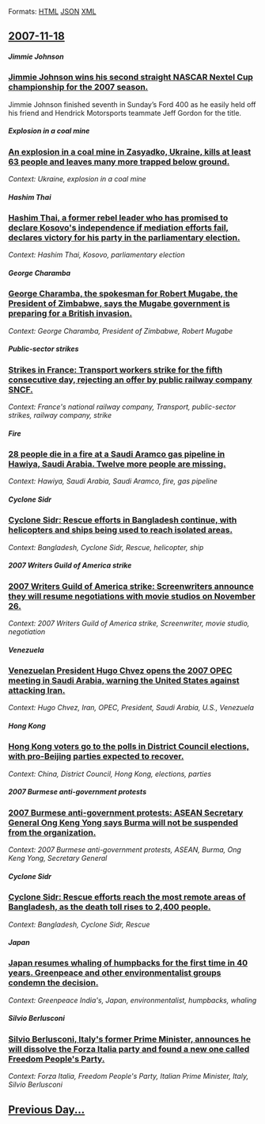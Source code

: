 
Formats: [HTML](2007/11/18/index.html)  [JSON](2007/11/18/index.json)  [XML](2007/11/18/index.xml)  

## [2007-11-18](/news/2007/11/18/index.md)

##### Jimmie Johnson
### [ Jimmie Johnson wins his second straight NASCAR Nextel Cup championship for the 2007 season. ](/news/2007/11/18/jimmie-johnson-wins-his-second-straight-nascar-nextel-cup-championship-for-the-2007-season.md)
Jimmie Johnson finished seventh in Sunday’s Ford 400 as he easily held off his friend and Hendrick Motorsports teammate Jeff Gordon for the title.

##### Explosion in a coal mine
### [ An explosion in a coal mine in Zasyadko, Ukraine, kills at least 63 people and leaves many more trapped below ground. ](/news/2007/11/18/an-explosion-in-a-coal-mine-in-zasyadko-ukraine-kills-at-least-63-people-and-leaves-many-more-trapped-below-ground.md)
_Context: Ukraine, explosion in a coal mine_

##### Hashim Thai
### [ Hashim Thai, a former rebel leader who has promised to declare Kosovo's independence if mediation efforts fail, declares victory for his party in the parliamentary election. ](/news/2007/11/18/hashim-thaci-a-former-rebel-leader-who-has-promised-to-declare-kosovo-s-independence-if-mediation-efforts-fail-declares-victory-for-his-p.md)
_Context: Hashim Thai, Kosovo, parliamentary election_

##### George Charamba
### [ George Charamba, the spokesman for Robert Mugabe, the President of Zimbabwe, says the Mugabe government is preparing for a British invasion. ](/news/2007/11/18/george-charamba-the-spokesman-for-robert-mugabe-the-president-of-zimbabwe-says-the-mugabe-government-is-preparing-for-a-british-invasion.md)
_Context: George Charamba, President of Zimbabwe, Robert Mugabe_

##### Public-sector strikes
### [ Strikes in France: Transport workers strike for the fifth consecutive day, rejecting an offer by public railway company SNCF. ](/news/2007/11/18/strikes-in-france-transport-workers-strike-for-the-fifth-consecutive-day-rejecting-an-offer-by-public-railway-company-sncf.md)
_Context: France's national railway company, Transport, public-sector strikes, railway company, strike_

##### Fire
### [ 28 people die in a fire at a Saudi Aramco gas pipeline in Hawiya, Saudi Arabia. Twelve more people are missing. ](/news/2007/11/18/28-people-die-in-a-fire-at-a-saudi-aramco-gas-pipeline-in-hawiya-saudi-arabia-twelve-more-people-are-missing.md)
_Context: Hawiya, Saudi Arabia, Saudi Aramco, fire, gas pipeline_

##### Cyclone Sidr
### [ Cyclone Sidr: Rescue efforts in Bangladesh continue, with helicopters and ships being used to reach isolated areas. ](/news/2007/11/18/cyclone-sidr-rescue-efforts-in-bangladesh-continue-with-helicopters-and-ships-being-used-to-reach-isolated-areas.md)
_Context: Bangladesh, Cyclone Sidr, Rescue, helicopter, ship_

##### 2007 Writers Guild of America strike
### [ 2007 Writers Guild of America strike: Screenwriters announce they will resume negotiations with movie studios on November 26. ](/news/2007/11/18/2007-writers-guild-of-america-strike-screenwriters-announce-they-will-resume-negotiations-with-movie-studios-on-november-26.md)
_Context: 2007 Writers Guild of America strike, Screenwriter, movie studio, negotiation_

##### Venezuela
### [ Venezuelan President Hugo Chvez opens the 2007 OPEC meeting in Saudi Arabia, warning the United States against attacking Iran. ](/news/2007/11/18/venezuelan-president-hugo-chavez-opens-the-2007-opec-meeting-in-saudi-arabia-warning-the-united-states-against-attacking-iran.md)
_Context: Hugo Chvez, Iran, OPEC, President, Saudi Arabia, U.S., Venezuela_

##### Hong Kong
### [ Hong Kong voters go to the polls in District Council elections, with pro-Beijing parties expected to recover. ](/news/2007/11/18/hong-kong-voters-go-to-the-polls-in-district-council-elections-with-pro-beijing-parties-expected-to-recover.md)
_Context: China, District Council, Hong Kong, elections, parties_

##### 2007 Burmese anti-government protests
### [ 2007 Burmese anti-government protests: ASEAN Secretary General Ong Keng Yong says Burma will not be suspended from the organization. ](/news/2007/11/18/2007-burmese-anti-government-protests-asean-secretary-general-ong-keng-yong-says-burma-will-not-be-suspended-from-the-organization.md)
_Context: 2007 Burmese anti-government protests, ASEAN, Burma, Ong Keng Yong, Secretary General_

##### Cyclone Sidr
### [ Cyclone Sidr: Rescue efforts reach the most remote areas of Bangladesh, as the death toll rises to 2,400 people. ](/news/2007/11/18/cyclone-sidr-rescue-efforts-reach-the-most-remote-areas-of-bangladesh-as-the-death-toll-rises-to-2-400-people.md)
_Context: Bangladesh, Cyclone Sidr, Rescue_

##### Japan
### [ Japan resumes whaling of humpbacks for the first time in 40 years. Greenpeace and other environmentalist groups condemn the decision. ](/news/2007/11/18/japan-resumes-whaling-of-humpbacks-for-the-first-time-in-40-years-greenpeace-and-other-environmentalist-groups-condemn-the-decision.md)
_Context: Greenpeace India's, Japan, environmentalist, humpbacks, whaling_

##### Silvio Berlusconi
### [ Silvio Berlusconi, Italy's former Prime Minister, announces he will dissolve the Forza Italia party and found a new one called Freedom People's Party. ](/news/2007/11/18/silvio-berlusconi-italy-s-former-prime-minister-announces-he-will-dissolve-the-forza-italia-party-and-found-a-new-one-called-freedom-peop.md)
_Context: Forza Italia, Freedom People's Party, Italian Prime Minister, Italy, Silvio Berlusconi_

## [Previous Day...](/news/2007/11/17/index.md)

